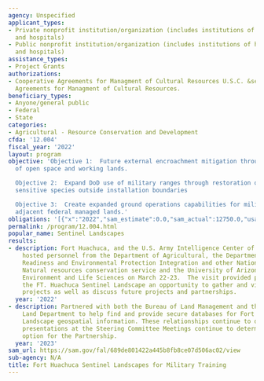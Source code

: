 ```yaml
---
agency: Unspecified
applicant_types:
- Private nonprofit institution/organization (includes institutions of higher education
  and hospitals)
- Public nonprofit institution/organization (includes institutions of higher education
  and hospitals)
assistance_types:
- Project Grants
authorizations:
- Cooperative Agreements for Managment of Cultural Resources U.S.C. &sect; Cooperative
  Agreements for Managment of Cultural Resources.
beneficiary_types:
- Anyone/general public
- Federal
- State
categories:
- Agricultural - Resource Conservation and Development
cfda: '12.004'
fiscal_year: '2022'
layout: program
objective: 'Objective 1:  Future external encroachment mitigation through conservation
  of open space and working lands.

  Objective 2:  Expand DoD use of military ranges through restoration of habitat for
  sensitive species outside installation boundaries

  Objective 3:  Create expanded ground operations capabilities for military operations
  adjacent federal managed lands.'
obligations: '[{"x":"2022","sam_estimate":0.0,"sam_actual":12750.0,"usa_spending_actual":12750.0},{"x":"2023","sam_estimate":12750.0,"sam_actual":0.0,"usa_spending_actual":12750.0},{"x":"2024","sam_estimate":12750.0,"sam_actual":0.0,"usa_spending_actual":0.0}]'
permalink: /program/12.004.html
popular_name: Sentinel Landscapes
results:
- description: Fort Huachuca, and the U.S. Army Intelligence Center of Excellence
    hosted personnel from the Department of Agricultural, the Department of Defense
    Readiness and Environmental Protection Integration and other National and State
    Natural resources conservation service and the University of Arizona College of
    Environment and Life Sciences on March 22-23.  The visit provided partners of
    the FT. Huachuca Sentinel Landscape an opportunity to gather and view on the ground
    projects as well as discuss future projects and partnerships.
  year: '2022'
- description: Partnered with both the Bureau of Land Management and the Arizona State
    Land Department to help find and provide secure databases for Fort Huachuca Sentinel
    Landscape geospatial information. These relationships continue to develop and
    presentations at the Steering Committee Meetings continue to determine the best
    option for the Partnership.
  year: '2023'
sam_url: https://sam.gov/fal/689de801422a445b8fb8ce07d506ac02/view
sub-agency: N/A
title: Fort Huachuca Sentinel Landscapes for Military Training
---
```

